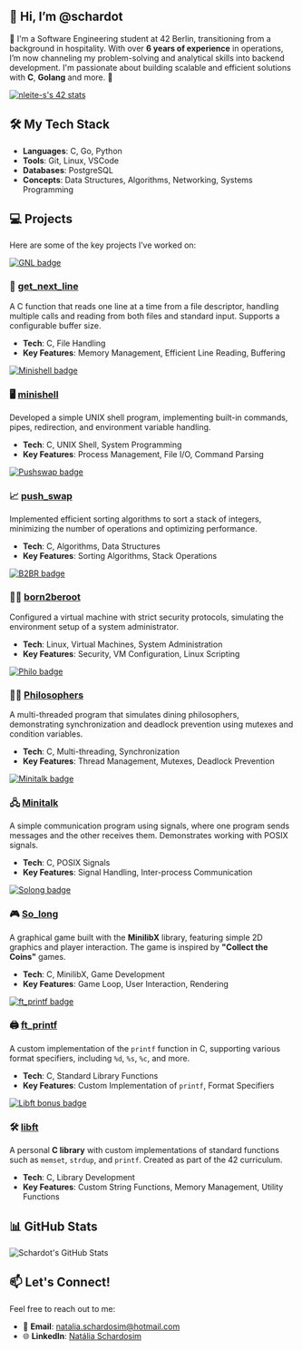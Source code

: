 ## 👋 Hi, I’m @schardot
👀 I'm a Software Engineering student at 42 Berlin, transitioning from a background in hospitality. With over **6 years of experience** in operations, I’m now channeling my problem-solving and analytical skills into backend development. I'm passionate about building scalable and efficient solutions with **C**, **Golang** and more. 🚀

  [![nleite-s's 42 stats](https://badge.mediaplus.ma/colorfulwaves/nleite-s)](https://github.com/oakoudad/badge42)

## 🛠️ My Tech Stack  
- **Languages**: C, Go, Python  
- **Tools**: Git, Linux, VSCode  
- **Databases**: PostgreSQL
- **Concepts**: Data Structures, Algorithms, Networking, Systems Programming  

## 💻 Projects  
Here are some of the key projects I’ve worked on:

[![GNL badge](https://github.com/ayogun/42-project-badges/blob/main/badges/get_next_linee.png)](https://github.com/schardot/42_core/tree/main/rank01/get_next_line)
### 📂 [get_next_line](https://github.com/schardot/42_core/tree/main/rank01/get_next_line)
A C function that reads one line at a time from a file descriptor, handling multiple calls and reading from both files and standard input. Supports a configurable buffer size.  

- **Tech**: C, File Handling  
- **Key Features**: Memory Management, Efficient Line Reading, Buffering  

[![Minishell badge](https://github.com/ayogun/42-project-badges/blob/main/badges/minishelle.png)](https://github.com/schardot/minishell)
### 🖥️ [minishell](https://github.com/schardot/minishell)
Developed a simple UNIX shell program, implementing built-in commands, pipes, redirection, and environment variable handling.

- **Tech**: C, UNIX Shell, System Programming  
- **Key Features**: Process Management, File I/O, Command Parsing  

[![Pushswap badge](https://github.com/ayogun/42-project-badges/blob/main/badges/push_swape.png)](https://github.com/schardot/42_core/tree/main/rank02/push_swap)
### 📈 [push_swap](https://github.com/schardot/42_core/tree/main/rank02/push_swap)  
Implemented efficient sorting algorithms to sort a stack of integers, minimizing the number of operations and optimizing performance.

- **Tech**: C, Algorithms, Data Structures  
- **Key Features**: Sorting Algorithms, Stack Operations  

[![B2BR badge](https://github.com/ayogun/42-project-badges/blob/main/badges/born2berootm.png)](https://github.com/schardot/42_core/tree/main/rank01/Born2beroot)
### 🧑‍💻 [born2beroot](https://github.com/schardot/42_core/tree/main/rank01/Born2beroot)
Configured a virtual machine with strict security protocols, simulating the environment setup of a system administrator.

- **Tech**: Linux, Virtual Machines, System Administration  
- **Key Features**: Security, VM Configuration, Linux Scripting  

[![Philo badge](https://github.com/ayogun/42-project-badges/blob/main/badges/philosopherse.png)](https://github.com/schardot/philosophers)
### 🧑‍🏫 [Philosophers](https://github.com/schardot/philosophers)  
A multi-threaded program that simulates dining philosophers, demonstrating synchronization and deadlock prevention using mutexes and condition variables.

- **Tech**: C, Multi-threading, Synchronization  
- **Key Features**: Thread Management, Mutexes, Deadlock Prevention  

[![Minitalk badge](https://github.com/ayogun/42-project-badges/blob/main/badges/minitalkm.png)](https://github.com/schardot/42_core/tree/main/rank02/minitalk)
### 🖧 [Minitalk](https://github.com/schardot/42_core/tree/main/rank02/minitalk)
A simple communication program using signals, where one program sends messages and the other receives them. Demonstrates working with POSIX signals.

- **Tech**: C, POSIX Signals  
- **Key Features**: Signal Handling, Inter-process Communication  

[![Solong badge](https://github.com/ayogun/42-project-badges/blob/main/badges/so_longe.png)](https://github.com/schardot/42_core/tree/main/rank02/so_long)
### 🎮 [So_long](https://github.com/schardot/42_core/tree/main/rank02/so_long) 
A graphical game built with the **MinilibX** library, featuring simple 2D graphics and player interaction. The game is inspired by **"Collect the Coins"** games.

- **Tech**: C, MinilibX, Game Development  
- **Key Features**: Game Loop, User Interaction, Rendering

[![ft_printf badge](https://github.com/ayogun/42-project-badges/blob/main/badges/ft_printfe.png)](https://github.com/schardot/42_core/tree/main/rank01/ft_printf)
### 🖨️ [ft_printf](https://github.com/schardot/42_core/tree/main/rank01/ft_printf)  
A custom implementation of the `printf` function in C, supporting various format specifiers, including `%d`, `%s`, `%c`, and more.

- **Tech**: C, Standard Library Functions  
- **Key Features**: Custom Implementation of `printf`, Format Specifiers  

[![Libft bonus badge](https://github.com/ayogun/42-project-badges/blob/main/badges/libftm.png?raw=true)](https://github.com/schardot/42_core/tree/main/rank00/libft)
### 🛠️ [libft](https://github.com/schardot/42_core/tree/main/rank00/libft)
A personal **C library** with custom implementations of standard functions such as `memset`, `strdup`, and `printf`. Created as part of the 42 curriculum.

- **Tech**: C, Library Development  
- **Key Features**: Custom String Functions, Memory Management, Utility Functions 

## 📊 GitHub Stats  
![Schardot's GitHub Stats](https://github-readme-stats.vercel.app/api?username=schardot&show_icons=true&hide_title=true&count_private=true&hide=prs)

## 📫 Let's Connect!  
Feel free to reach out to me:  
- 💬 **Email**: [natalia.schardosim@hotmail.com](mailto:natalia.schardosim@hotmail.com)  
- 🌐 **LinkedIn**: [Natália Schardosim](https://www.linkedin.com/in/nataliaschardosim)  
